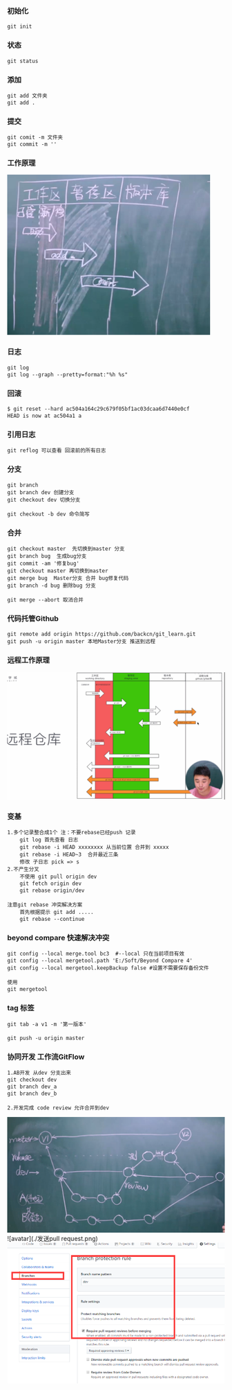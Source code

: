 
### 初始化
    git init
### 状态
    git status
### 添加
    git add 文件夹 
    git add .
### 提交
    git comit -m 文件夹
    git commit -m ''
### 工作原理
![avatar](./原理.png)

### 日志
    git log
    git log --graph --pretty=format:"%h %s"
### 回滚
    $ git reset --hard ac504a164c29c679f05bf1ac03dcaa6d7440e0cf
    HEAD is now at ac504a1 a

### 引用日志
    git reflog 可以查看 回滚前的所有日志

### 分支
    git branch
    git branch dev 创建分支
    git checkout dev 切换分支
    
    git checkout -b dev 命令简写
### 合并
    git checkout master  先切换到master 分支
    git branch bug  生成bug分支
    git commit -am '修复bug' 
    git checkout master 再切换到master
    git merge bug  Master分支 合并 bug修复代码
    git branch -d bug 删除bug 分支
    
    git merge --abort 取消合并
    
### 代码托管Github
    git remote add origin https://github.com/backcn/git_learn.git
    git push -u origin master 本地Master分支 推送到远程
    
### 远程工作原理
![avatar](./2.png)
    
### 变基
    1.多个记录整合成1个 注：不要rebase已经push 记录
        git log 首先查看 日志
        git rebase -i HEAD xxxxxxxx 从当前位置 合并到 xxxxx
        git rebase -i HEAD~3  合并最近三条
        修改 子日志 pick => s
    2.不产生分叉
        不使用 git pull origin dev
        git fetch origin dev 
        git rebase origin/dev
     
    注意git rebase 冲突解决方案
        首先根据提示 git add .....
        git rebase --continue
        
### beyond compare 快速解决冲突
    git config --local merge.tool bc3  #--local 只在当前项目有效
    git config --local mergetool.path 'E:/Soft/Beyond Compare 4'
    git config --local mergetool.keepBackup false #设置不需要保存备份文件
    
    使用 
    git mergetool
    
### tag 标签
    git tab -a v1 -m '第一版本'
    
    git push -u origin master

### 协同开发 工作流GitFlow
    1.AB开发 从dev 分支出来
    git checkout dev
    git branch dev_a
    git branch dev_b
    
    2.开发完成 code review 允许合并到dev
![avatar](./工作流.png)
![avatar](./发送pull request.png)
![avatar](./codereview.png)

    